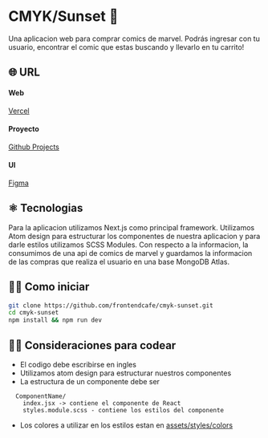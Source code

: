 # CMYK/Sunset 🌄
Una aplicacion web para comprar comics de marvel. Podrás ingresar con tu usuario, encontrar el comic que estas buscando y llevarlo en tu carrito!

## 🌐 URL
 #### Web
 [Vercel](https://marvel-store.vercel.app/)
 #### Proyecto
 [Github Projects](https://github.com/frontendcafe/cmyk-sunset/projects/1)
 #### UI
 [Figma](https://www.figma.com/file/BE4Op1kTtswY2CyRARcXLz/Grupo-4---Proyecto-Marvel-Ecommerce?node-id=337%3A163)

## ⚛️ Tecnologias
Para la aplicacion utilizamos Next.js como principal framework. Utilizamos Atom design para estructurar los componentes de nuestra aplicacion y para darle estilos utilizamos SCSS Modules. Con respecto a la informacion, la consumimos de una api de comics de marvel y guardamos la informacion de las compras que realiza el usuario en una base MongoDB Atlas.

## 👨‍💻 Como iniciar
```bash
git clone https://github.com/frontendcafe/cmyk-sunset.git
cd cmyk-sunset
npm install && npm run dev
```
## 👩‍💻 Consideraciones para codear
 - El codigo debe escribirse en ingles
 - Utilizamos atom design para estructurar nuestros componentes
 - La estructura de un componente debe ser
```
  ComponentName/
    index.jsx -> contiene el componente de React
    styles.module.scss - contiene los estilos del componente
```
 - Los colores a utilizar en los estilos estan en [assets/styles/colors](https://github.com/frontendcafe/cmyk-sunset/blob/main/assets/styles/colors.scss)
